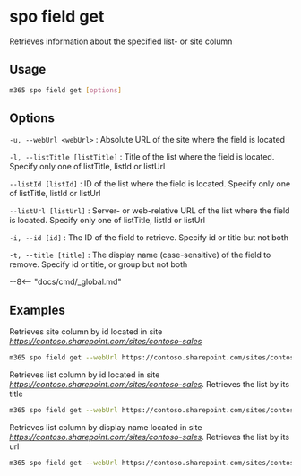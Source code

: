 # spo field get

Retrieves information about the specified list- or site column

## Usage

```sh
m365 spo field get [options]
```

## Options

`-u, --webUrl <webUrl>`
: Absolute URL of the site where the field is located

`-l, --listTitle [listTitle]`
: Title of the list where the field is located. Specify only one of listTitle, listId or listUrl

`--listId [listId]`
: ID of the list where the field is located. Specify only one of listTitle, listId or listUrl

`--listUrl [listUrl]`
: Server- or web-relative URL of the list where the field is located. Specify only one of listTitle, listId or listUrl

`-i, --id [id]`
: The ID of the field to retrieve. Specify id or title but not both

`-t, --title [title]`
: The display name (case-sensitive) of the field to remove. Specify id or title, or group but not both

--8<-- "docs/cmd/_global.md"

## Examples

Retrieves site column by id located in site _https://contoso.sharepoint.com/sites/contoso-sales_

```sh
m365 spo field get --webUrl https://contoso.sharepoint.com/sites/contoso-sales --id 5ee2dd25-d941-455a-9bdb-7f2c54aed11b
```

Retrieves list column by id located in site _https://contoso.sharepoint.com/sites/contoso-sales_. Retrieves the list by its title

```sh
m365 spo field get --webUrl https://contoso.sharepoint.com/sites/contoso-sales --listTitle Events --id 5ee2dd25-d941-455a-9bdb-7f2c54aed11b
```

Retrieves list column by display name located in site _https://contoso.sharepoint.com/sites/contoso-sales_. Retrieves the list by its url

```sh
m365 spo field get --webUrl https://contoso.sharepoint.com/sites/contoso-sales --listUrl "Lists/Events" --title "Title"
```
